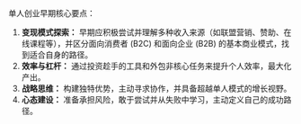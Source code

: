 单人创业早期核心要点：

1.  **变现模式探索：** 早期应积极尝试并理解多种收入来源（如联盟营销、赞助、在线课程等），并区分面向消费者 (B2C) 和面向企业 (B2B) 的基本商业模式，找到适合自身的路径。
2.  **效率与杠杆：** 通过投资趁手的工具和外包非核心任务来提升个人效率，最大化产出。
3.  **战略思维：** 构建独特优势，主动寻求协作，并具备超越单人模式的增长视野。
4.  **心态建设：** 准备承担风险，敢于尝试并从失败中学习，主动定义自己的成功路径。